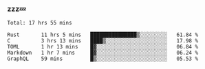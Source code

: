 ### zzz💤

<!--
**ArberSephirotheca/ArberSephirotheca** is a ✨ _special_ ✨ repository because its `README.md` (this file) appears on your GitHub profile.

Here are some ideas to get you started:

- 🌱 I’m currently learning Rust, Distributed System, and Database.
- 😄 Pronouns: He/Him
-->

<!--START_SECTION:waka-->
```text
Total: 17 hrs 55 mins

Rust       11 hrs 5 mins   ███████████████▒░░░░░░░░░   61.84 % 
C          3 hrs 13 mins   ████▒░░░░░░░░░░░░░░░░░░░░   17.98 % 
TOML       1 hr 13 mins    █▓░░░░░░░░░░░░░░░░░░░░░░░   06.84 % 
Markdown   1 hr 7 mins     █▓░░░░░░░░░░░░░░░░░░░░░░░   06.24 % 
GraphQL    59 mins         █▒░░░░░░░░░░░░░░░░░░░░░░░   05.53 % 
```
<!--END_SECTION:waka-->
